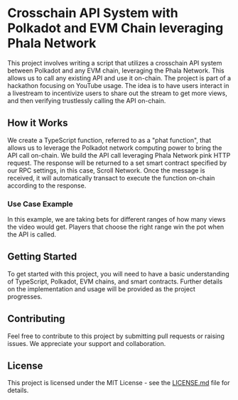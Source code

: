 # Crosschain API System with Polkadot and EVM Chain leveraging Phala Network

This project involves writing a script that utilizes a crosschain API system between Polkadot and any EVM chain, leveraging the Phala Network. This allows us to call any existing API and use it on-chain. The project is part of a hackathon focusing on YouTube usage. The idea is to have users interact in a livestream to incentivize users to share out the stream to get more views, and then verifying trustlessly calling the API on-chain.

## How it Works

We create a TypeScript function, referred to as a "phat function", that allows us to leverage the Polkadot network computing power to bring the API call on-chain. We build the API call leveraging Phala Network pink HTTP request. The response will be returned to a set smart contract specified by our RPC settings, in this case, Scroll Network. Once the message is received, it will automatically transact to execute the function on-chain according to the response.

### Use Case Example

In this example, we are taking bets for different ranges of how many views the video would get. Players that choose the right range win the pot when the API is called.

## Getting Started

To get started with this project, you will need to have a basic understanding of TypeScript, Polkadot, EVM chains, and smart contracts. Further details on the implementation and usage will be provided as the project progresses.

## Contributing

Feel free to contribute to this project by submitting pull requests or raising issues. We appreciate your support and collaboration.

## License

This project is licensed under the MIT License - see the [LICENSE.md](LICENSE.md) file for details.
